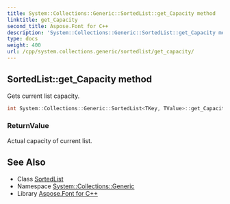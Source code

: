 ```yaml
---
title: System::Collections::Generic::SortedList::get_Capacity method
linktitle: get_Capacity
second_title: Aspose.Font for C++
description: 'System::Collections::Generic::SortedList::get_Capacity method. Gets current list capacity in C++.'
type: docs
weight: 400
url: /cpp/system.collections.generic/sortedlist/get_capacity/
---
```

## SortedList::get_Capacity method


Gets current list capacity.

```cpp
int System::Collections::Generic::SortedList<TKey, TValue>::get_Capacity() const
```


### ReturnValue

Actual capacity of current list.

## See Also

* Class [SortedList](../)
* Namespace [System::Collections::Generic](../../)
* Library [Aspose.Font for C++](../../../)

